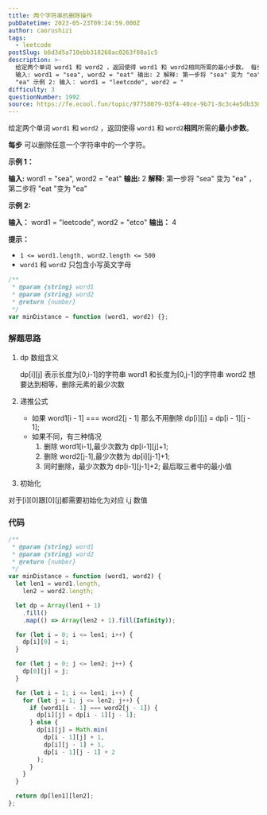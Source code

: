 ```yaml
---
title: 两个字符串的删除操作
pubDatetime: 2023-05-23T09:24:59.000Z
author: caorushizi
tags:
  - leetcode
postSlug: b6d3d5a710ebb318268ac0263f88a1c5
description: >-
  给定两个单词 word1 和 word2 ，返回使得 word1 和 word2相同所需的最小步数。 每步 可以删除任意一个字符串中的一个字符。 示例 1：
  输入: word1 = "sea", word2 = "eat" 输出: 2 解释: 第一步将 "sea" 变为 "ea" ，第二步将 "eat "变为
  "ea" 示例 2: 输入： word1 = "leetcode", word2 = "
difficulty: 3
questionNumber: 1992
source: https://fe.ecool.fun/topic/97758079-03f4-40ce-9b71-8c3c4e5db338
---
```


给定两个单词 `word1` 和 `word2` ，返回使得 `word1` 和 `word2`**相同**所需的**最小步数**。

**每步** 可以删除任意一个字符串中的一个字符。

**示例 1：**

**输入:** word1 = "sea", word2 = "eat"
**输出:** 2
**解释:** 第一步将 "sea" 变为 "ea" ，第二步将 "eat "变为 "ea"

**示例 2:**

**输入：** word1 = "leetcode", word2 = "etco"
**输出：** 4

**提示：**

- `1 <= word1.length, word2.length <= 500`
- `word1` 和 `word2` 只包含小写英文字母

```js
/**
 * @param {string} word1
 * @param {string} word2
 * @return {number}
 */
var minDistance = function (word1, word2) {};
```

### 解题思路

1. dp 数组含义

   dp[i][j] 表示长度为[0,i-1]的字符串 word1 和长度为[0,j-1]的字符串 word2 想要达到相等，删除元素的最少次数

2. 递推公式

   - 如果 word1[i - 1] === word2[j - 1] 那么不用删除
     dp[i][j] = dp[i - 1][j - 1];
   - 如果不同，有三种情况
     1. 删除 word1[i-1],最少次数为 dp[i-1][j]+1;
     2. 删除 word2[j-1],最少次数为 dp[i][j-1]+1;
     3. 同时删除，最少次数为 dp[i-1][j-1]+2;
        最后取三者中的最小值

3. 初始化

对于[i][0]跟[0][j]都需要初始化为对应 i,j 数值

### 代码

```javascript
/**
 * @param {string} word1
 * @param {string} word2
 * @return {number}
 */
var minDistance = function (word1, word2) {
  let len1 = word1.length,
    len2 = word2.length;

  let dp = Array(len1 + 1)
    .fill()
    .map(() => Array(len2 + 1).fill(Infinity));

  for (let i = 0; i <= len1; i++) {
    dp[i][0] = i;
  }

  for (let j = 0; j <= len2; j++) {
    dp[0][j] = j;
  }

  for (let i = 1; i <= len1; i++) {
    for (let j = 1; j <= len2; j++) {
      if (word1[i - 1] === word2[j - 1]) {
        dp[i][j] = dp[i - 1][j - 1];
      } else {
        dp[i][j] = Math.min(
          dp[i - 1][j] + 1,
          dp[i][j - 1] + 1,
          dp[i - 1][j - 1] + 2
        );
      }
    }
  }

  return dp[len1][len2];
};
```

